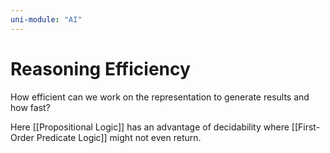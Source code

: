 ```yaml
---
uni-module: "AI"
---
```


# Reasoning Efficiency

How efficient can we work on the representation to generate results and how fast?

Here [[Propositional Logic]] has an advantage of decidability where [[First-Order Predicate Logic]] might not even return.
